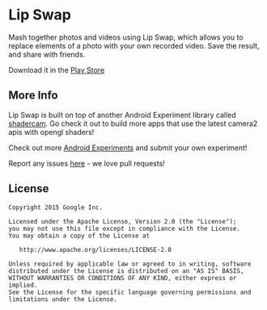 Lip Swap
=========

Mash together photos and videos using Lip Swap, which allows you to replace elements of a photo with your own recorded video. Save the result, and share with friends.

Download it in the [Play Store](https://play.google.com/store/apps/details?id=com.androidexperiments.lipflip)

More Info
---------

Lip Swap is built on top of another Android Experiment library called [shadercam](http://github.com/googlecreativelab/shadercam).
Go check it out to build more apps that use the latest camera2 apis with opengl shaders!

Check out more [Android Experiments](http://www.androidexperiments.com) and submit your own experiment!

Report any issues [here](https://github.com/googlecreativelab/lipswap/issues) - we love pull requests!

License
-------

```
Copyright 2015 Google Inc.

Licensed under the Apache License, Version 2.0 (the "License");
you may not use this file except in compliance with the License.
You may obtain a copy of the License at

   http://www.apache.org/licenses/LICENSE-2.0

Unless required by applicable law or agreed to in writing, software
distributed under the License is distributed on an "AS IS" BASIS,
WITHOUT WARRANTIES OR CONDITIONS OF ANY KIND, either express or implied.
See the License for the specific language governing permissions and
limitations under the License.
```